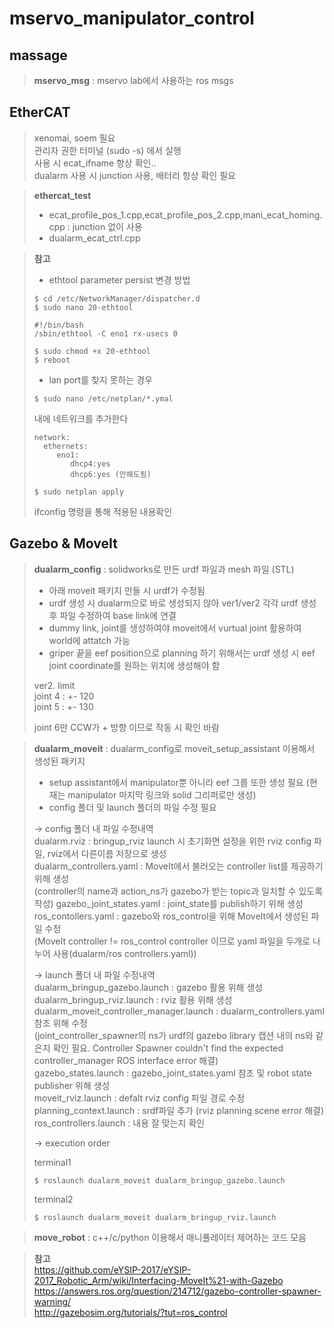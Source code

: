 # mservo_manipulator_control

## massage   
> **mservo_msg** : mservo lab에서 사용하는 ros msgs   

## EtherCAT   
> xenomai, soem 필요   
> 관리자 권한 터미널  (sudo -s) 에서 실행   
> 사용 시 ecat_ifname 항상 확인..   
> dualarm 사용 시 junction 사용, 배터리 항상 확인 필요
   
> **ethercat_test**
> - ecat_profile_pos_1.cpp,ecat_profile_pos_2.cpp,mani_ecat_homing.cpp : junction 없이 사용
> - dualarm_ecat_ctrl.cpp
     
> **참고**    
> * ethtool parameter persist 변경 방법       
> ```    
> $ cd /etc/NetworkManager/dispatcher.d    
> $ sudo nano 20-ethtool    
> ```    
> ```    
> #!/bin/bash    
> /sbin/ethtool -C eno1 rx-usecs 0    
> ```    
> ```      
> $ sudo chmod +x 20-ethtool    
> $ reboot    
> ```    
> * lan port를 찾지 못하는 경우
> ```
> $ sudo nano /etc/netplan/*.ymal    
> ```    
> 내에 네트워크를 추가한다    
> ```    
> network:    
>   ethernets:    
>      eno1:    
>         dhcp4:yes    
>         dhcp6:yes (안해도됨)    
> ```    
> ```    
> $ sudo netplan apply        
> ```    
> ifconfig 명령을 통해 적용된 내용확인   
   

## Gazebo & MoveIt   
   
> **dualarm_config** : solidworks로 만든 urdf 파일과 mesh 파일 (STL)   
>
> * 아래 moveit 패키지 만들 시 urdf가 수정됨
> * urdf 생성 시 dualarm으로 바로 생성되지 않아 ver1/ver2 각각 urdf 생성 후 파일 수정하여 base link에 연결   
> * dummy link, joint를 생성하여야 moveit에서 vurtual joint 활용하여 world에 attatch 가능   
> * griper 끝을 eef position으로 planning 하기 위해서는 urdf 생성 시 eef joint coordinate를 원하는 위치에 생성해야 함   
>
>     
> ver2. limit   
> joint 4 : +- 120   
> joint 5 : +- 130   
>
> joint 6만 CCW가 + 방향 이므로 작동 시 확인 바람   
   
   
> **dualarm_moveit** : dualarm_config로 moveit_setup_assistant 이용해서 생성된 패키지   
>   
> * setup assistant에서 manipulator뿐 아니라 eef 그룹 또한 생성 필요 (현재는 manipulator 마지막 링크와 solid 그리퍼로만 생성)   
> * config 폴더 및 launch 폴더의 파일 수정 필요   
>   
> -> config 폴더 내 파일 수정내역   
> dualarm.rviz : bringup_rviz launch 시 초기화면 설정을 위한 rviz config 파일, rviz에서 다른이름 저장으로 생성   
> dualarm_controllers.yaml : MoveIt에서 불러오는 controller list를 제공하기 위해 생성   
> (controller의 name과 action_ns가 gazebo가 받는 topic과 일치할 수 있도록 작성)
> gazebo_joint_states.yaml : joint_state를 publish하기 위해 생성   
> ros_contollers.yaml : gazebo와 ros_control을 위해 MoveIt에서 생성된 파일 수정   
> (MoveIt controller != ros_control controller 이므로 yaml 파일을 두개로 나누어 사용(dualarm/ros controllers.yaml))   
>   
> -> launch 폴더 내 파일 수정내역   
> dualarm_bringup_gazebo.launch : gazebo 활용 위해 생성   
> dualarm_bringup_rviz.launch : rviz 활용 위해 생성   
> dualarm_moveit_controller_manager.launch : dualarm_controllers.yaml 참조 위해 수정  
> (joint_controller_spawner의 ns가 urdf의 gazebo library 캡션 내의 ns와 같은지 확인 필요. Controller Spawner couldn't find the expected controller_manager ROS interface error 해결)   
> gazebo_states.launch : gazebo_joint_states.yaml 참조 및 robot state publisher 위해 생성   
> moveit_rviz.launch : defalt rviz config 파일 경로 수정   
> planning_context.launch : srdf파일 추가 (rviz planning scene error 해결)   
> ros_controllers.launch : 내용 잘 맞는지 확인
>   
> -> execution order
>   
> terminal1   
> ```
> $ roslaunch dualarm_moveit dualarm_bringup_gazebo.launch   
> ```
> terminal2   
> ```
> $ roslaunch dualarm_moveit dualarm_bringup_rviz.launch   
> ```
 
   
> **move_robot** : c++/c/python 이용해서 매니퓰레이터 제어하는 코드 모음   

> **참고**   
>   https://github.com/eYSIP-2017/eYSIP-2017_Robotic_Arm/wiki/Interfacing-MoveIt%21-with-Gazebo    
>   https://answers.ros.org/question/214712/gazebo-controller-spawner-warning/    
>   http://gazebosim.org/tutorials/?tut=ros_control

